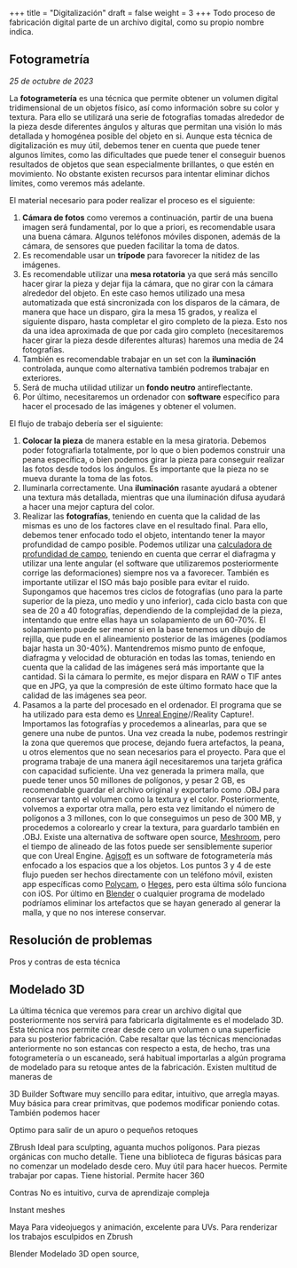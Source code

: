 +++
title = "Digitalización"
draft = false
weight = 3
+++
Todo proceso de fabricación digital parte de un archivo digital, como su propio nombre indica.

## Fotogrametría

*25 de octubre de 2023*

La **fotogrametería** es una técnica que permite obtener un volumen digital tridimensional de un objetos físico, así como información sobre su color y textura. Para ello se utilizará una serie de fotografías tomadas alrededor de la pieza desde diferentes ángulos y alturas que permitan una visión lo más detallada y homogénea posible del objeto en si. Aunque esta técnica de digitalización es muy útil, debemos tener en cuenta que puede tener algunos límites, como las dificultades que puede tener el conseguir buenos resultados de objetos que sean especialmente brillantes, o que estén en movimiento. No obstante existen recursos para intentar eliminar dichos límites, como veremos más adelante.


El material necesario para poder realizar el proceso es el siguiente: 
1) **Cámara de fotos** como veremos a continuación, partir de una buena imagen será fundamental, por lo que a priori, es recomendable usara una buena cámara. Algunos teléfonos móviles disponen, además de la cámara, de sensores que pueden facilitar la toma de datos.
2) Es recomendable usar un **trípode** para favorecer la nitidez de las imágenes.
3) Es recomendable utilizar una **mesa rotatoria** ya que será más sencillo hacer girar la pieza y dejar fija la cámara, que no girar con la cámara alrededor del objeto. En este caso hemos utilizado una mesa automatizada que está sincronizada con los disparos de la cámara, de manera que hace un disparo, gira la mesa 15 grados, y realiza el siguiente disparo, hasta completar el giro completo de la pieza. Esto nos da una idea aproximada de que por cada giro completo (necesitaremos hacer girar la pieza desde diferentes alturas) haremos una media de 24 fotografías.
4) También es recomendable trabajar en un set con la **iluminación** controlada, aunque como alternativa también podremos trabajar en exteriores.
5) Será de mucha utilidad utilizar un **fondo neutro** antireflectante.
5) Por último, necesitaremos un ordenador con **software** específico para hacer el procesado de las imágenes y obtener el volumen. 


El flujo de trabajo debería ser el siguiente: 
1) **Colocar la pieza** de manera estable en la mesa giratoria. Debemos poder fotografiarla totalmente, por lo que o bien podemos construir una peana específica, o bien podemos girar la pieza para conseguir realizar las fotos desde todos los ángulos. Es importante que la pieza no se mueva durante la toma de las fotos.
2) Iluminarla correctamente. Una **iluminación** rasante ayudará a obtener una textura más detallada, mientras que una iluminación difusa ayudará a hacer una mejor captura del color.
3) Realizar las **fotografías**, teniendo en cuenta que la calidad de las mismas es uno de los factores clave en el resultado final. Para ello, debemos tener enfocado todo el objeto, intentando tener la mayor profundidad de campo posible. Podemos utilizar una [calculadora de profundidad de campo](https://www.photopills.com/calculators/dof), teniendo en cuenta que cerrar el diafragma y utilizar una lente angular (el software que utilizaremos posteriormente corrige las deformaciones) siempre nos va a favorecer. También es importante utilizar el ISO más bajo posible para evitar el ruido. Supongamos que hacemos tres ciclos de fotografías (uno para la parte superior de la pieza, uno medio y uno inferior), cada ciclo basta con que sea de 20 a 40 fotografías, dependiendo de la complejidad de la pieza, intentando que entre ellas haya un solapamiento de un 60-70%. El solapamiento puede ser menor si en la base tenemos un dibujo de rejilla, que pude en el alineamiento posterior de las imágenes (podíamos bajar hasta un 30-40%). Mantendremos mismo punto de enfoque, diafragma y velocidad de obturación en todas las tomas, teniendo en cuenta que la calidad de las imágenes será más importante que la cantidad. Si la cámara lo permite, es mejor dispara en RAW o TIF antes que en JPG, ya que la compresión de este último formato hace que la calidad de las imágenes sea peor.
4) Pasamos a la parte del procesado en el ordenador. El programa que se ha utilizado para esta demo es [Unreal Engine](https://www.unrealengine.com)//Reality Capture!. Importamos las fotografías y procedemos a alinearlas, para que se genere una nube de puntos. Una vez creada la nube, podemos restringir la zona que queremos que procese, dejando fuera artefactos, la peana, u otros elementos que no sean necesarios para el proyecto. Para que el programa trabaje de una manera ágil necesitaremos una tarjeta gráfica con capacidad suficiente. Una vez generada la primera malla, que puede tener unos 50 millones de polígonos, y pesar 2 GB, es recomendable guardar el archivo original y exportarlo como .OBJ para conservar tanto el volumen como la textura y el color. Posteriormente, volvemos a exportar otra malla, pero esta vez limitando el número de polígonos a 3 millones, con lo que conseguimos un peso de 300 MB, y procedemos a colorearlo y crear la textura, para guardarlo también en .OBJ. Existe una alternativa de software open source, [Meshroom](https://alicevision.org/#meshroom), pero el tiempo de alineado de las fotos puede ser sensiblemente superior que con Ureal Engine. [Agisoft](https://www.agisoft.com/) es un software de fotogrametería más enfocado a los espacios  que a los objetos.
Los puntos 3 y 4 de este flujo pueden ser hechos directamente con un teléfono móvil, existen app específicas como [Polycam](https://poly.cam/), o [Heges](https://hege.sh/), pero esta última sólo funciona con iOS.
Por último en [Blender](https://www.blender.org/) o cualquier programa de modelado podríamos eliminar los artefactos que se hayan generado  al generar la malla, y que no nos interese conservar.

## Resolución de problemas

Pros y contras de esta técnica


## Modelado 3D

La última técnica que veremos para crear un archivo digital que posteriormente nos servirá para fabricarla digitalmente es el modelado 3D. Esta técnica nos permite crear desde cero un volumen o una superficie para su posterior fabricación. Cabe resaltar que las técnicas mencionadas anteriormente no son estancas con respecto a esta, de hecho, tras una fotogrametería o un escaneado, será habitual importarlas a algún programa de modelado para su retoque antes de la fabricación. 
Existen multitud de maneras de 


3D Builder
Software muy sencillo para editar, intuitivo, que arregla mayas. Muy básica para crear primitvas, que podemos modificar poniendo cotas. También podemos hacer 

Optimo para salir de un apuro o pequeños retoques


ZBrush
Ideal para sculpting, aguanta muchos polígonos. Para piezas orgánicas con mucho detalle. Tiene una biblioteca de figuras básicas para no comenzar un modelado desde cero. Muy útil para hacer huecos. Permite trabajar por capas. Tiene historial. Permite hacer 360 




Contras
No es intuitivo, curva de aprendizaje compleja

Instant meshes

Maya
Para videojuegos y animación, excelente para UVs. Para renderizar los trabajos esculpidos en Zbrush

Blender
Modelado 3D open source, 

